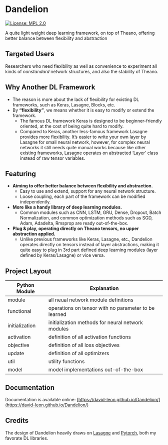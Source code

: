 # Dandelion
[![License: MPL 2.0](https://img.shields.io/badge/License-MPL%202.0-brightgreen.svg)](https://github.com/david-leon/Dandelion/blob/master/LICENSE)

A quite light weight deep learning framework, on top of Theano, offering better balance between flexibility and abstraction

## Targeted Users
Researchers who need flexibility as well as convenience to experiment all kinds of *nonstandard* network structures, and also the stability of Theano.

## Why Another DL Framework
* The reason is more about the lack of flexibility for existing DL frameworks, such as Keras, Lasagne, Blocks, etc.
* By **“flexibility”**, we means whether it is easy to modify or extend the framework. 
    * The famous DL framework Keras is designed to be beginner-friendly oriented, at the cost of being quite hard to modify.
    * Compared to Keras, another less-famous framework Lasagne provides more flexibility. It’s easier to write your own layer by Lasagne for small neural network, however, for complex neural networks it still needs quite manual works because like other existing frameworks, Lasagne operates on abstracted ‘Layer’ class instead of raw tensor variables.

## Featuring
* **Aiming to offer better balance between flexibility and abstraction.**
    * Easy to use and extend, support for any neural network structure.  
    * Loose coupling, each part of the framework can be modified independently.
* **More like a handy library of deep learning modules.**
    * Common modules such as CNN, LSTM, GRU, Dense, Dropout, Batch Normalization, and common optimization methods such as SGD, Adam, Adadelta, Rmsprop are ready out-of-the-box.
* **Plug & play, operating directly on Theano tensors, no upper abstraction applied.**
    * Unlike previous frameworks like Keras, Lasagne, etc., Dandelion operates directly on tensors instead of layer abstractions, making it quite easy to plug in 3rd part defined deep learning modules (layer defined by Keras/Lasagne) or vice versa.

## Project Layout
Python Module     | Explanation
----------------- | ----------------
module            | all neual network module definitions
functional        | operations on tensor with no parameter to be learned
initialization    | initialization methods for neural network modules
activation        | definition of all activation functions
objective         | definition of all loss objectives
update            | definition of all optimizers
util              | utility functions
model             | model implementations out-of-the-box


## Documentation
Documentation is available online: [https://david-leon.github.io/Dandelion/](https://david-leon.github.io/Dandelion/)

## Credits
The design of Dandelion heavily draws on [Lasagne](https://github.com/Lasagne/Lasagne) and [Pytorch](http://pytorch.org/), both my favorate DL libraries.
